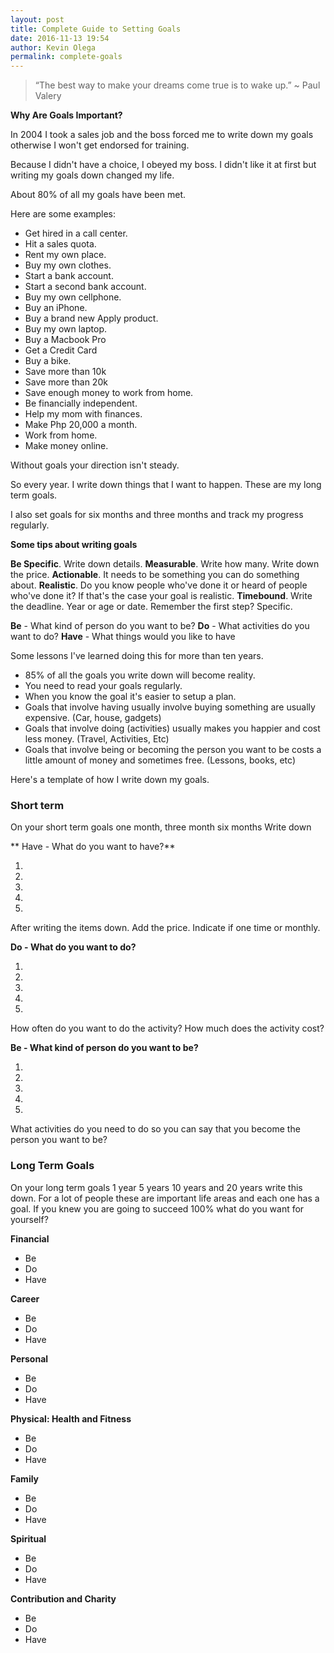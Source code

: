 ```yaml
---
layout: post
title: Complete Guide to Setting Goals
date: 2016-11-13 19:54
author: Kevin Olega
permalink: complete-goals
---
```


> “The best way to make your dreams come true is to wake up.”
~ Paul Valery

**Why Are Goals Important?**

In 2004 I took a sales job and the boss forced me to write down my goals otherwise I won't get endorsed for training. 

Because I didn't have a choice, I obeyed my boss. I didn't like it at first but writing my goals down changed my life.

About 80% of all my goals have been met.

Here are some examples:

- Get hired in a call center.
- Hit a sales quota.
- Rent my own place.
- Buy my own clothes.
- Start a bank account.
- Start a second bank account.
- Buy my own cellphone.
- Buy an iPhone.
- Buy a brand new Apply product.
- Buy my own laptop.
- Buy a Macbook Pro
- Get a Credit Card
- Buy a bike.
- Save more than 10k
- Save more than 20k
- Save enough money to work from home.
- Be financially independent.
- Help my mom with finances. 
- Make Php 20,000 a month.
- Work from home.
- Make money online.

Without goals your direction isn't steady.

So every year. I write down things that I want to happen. These are my long term goals.

I also set goals for six months and three months and track my progress regularly.

**Some tips about writing goals**

**Be Specific**. Write down details.
**Measurable**. Write how many. Write down the price.
**Actionable**. It needs to be something you can do something about.
**Realistic**. Do you know people who've done it or heard of people who've done it? If that's the case your goal is realistic.
**Timebound**. Write the deadline. Year or age or date. Remember the first step? Specific.

**Be** - What kind of person do you want to be?
**Do** - What activities do you want to do?
**Have** - What things would you like to have

Some lessons I've learned doing this for more than ten years.
- 85% of all the goals you write down will become reality.
- You need to read your goals regularly.
- When you know the goal it's easier to setup a plan.
- Goals that involve having usually involve buying something are usually expensive. (Car, house, gadgets)
- Goals that involve doing (activities) usually makes you happier and cost less money. (Travel, Activities, Etc)
- Goals that involve being or becoming the person you want to be costs a little amount of money and sometimes free. (Lessons, books, etc)

Here's a template of how I write down my goals.

### Short term

On your short term goals one month, three month six months
Write down

** Have - What do you want to have?**

1.

2.

3.

4.

5.

After writing the items down. Add the price. Indicate if one time or monthly.

**Do - What do you want to do?**

1.

2.

3.

4.

5.

How often do you want to do the activity? How much does the activity cost? 

**Be - What kind of person do you want to be?**

1.

2.

3.

4.

5.

What activities do you need to do so you can say that you become the person you want to be?

### Long Term Goals

On your long term goals 1 year 5 years 10 years and 20 years write this down. For a lot of people these are important life areas and each one has a goal. If you knew you are going to succeed 100% what do you want for yourself?

**Financial**

- Be
- Do
- Have

**Career**

- Be 
- Do
- Have

**Personal**
- Be 
- Do
- Have

**Physical: Health and Fitness**

- Be 
- Do
- Have

**Family**

- Be 
- Do
- Have

**Spiritual**
- Be 
- Do
- Have

**Contribution and Charity**

- Be 
- Do
- Have
